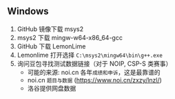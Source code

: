 ## Windows

1. GitHub 镜像下载 msys2
1. msys2 下载 mingw-w64-x86_64-gcc
1. GitHub 下载 LemonLime
1. Lemonlime 打开选择 `C:\msys2\mingw64\bin\g++.exe`
1. 询问豆包寻找测试数据链接（对于 NOIP, CSP-S 类赛事）
    - 可能的来源: noi.cn 各年`成绩和申诉`，这是最靠谱的
    - noi.cn `题目与数据` (https://www.noi.cn/zxzy/lnzl/)
    - 洛谷提供网盘数据

